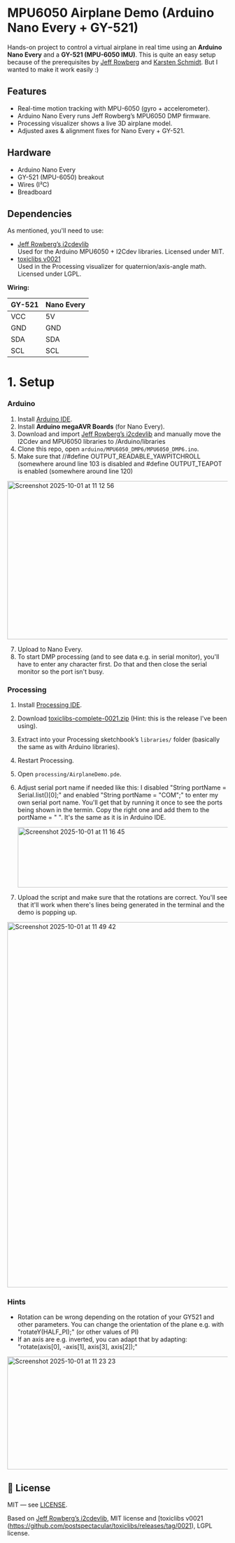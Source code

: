 # MPU6050 Airplane Demo (Arduino Nano Every + GY-521)

Hands-on project to control a virtual airplane in real time using an **Arduino Nano Every** and a **GY-521 (MPU-6050 IMU)**. This is quite an easy setup because of the prerequisites by [Jeff Rowberg](https://github.com/jrowberg) and [Karsten Schmidt](https://github.com/postspectacular). But I wanted to make it work easily :)


## Features
- Real-time motion tracking with MPU-6050 (gyro + accelerometer).
- Arduino Nano Every runs Jeff Rowberg’s MPU6050 DMP firmware.
- Processing visualizer shows a live 3D airplane model.
- Adjusted axes & alignment fixes for Nano Every + GY-521.

## Hardware
- Arduino Nano Every  
- GY-521 (MPU-6050) breakout  
- Wires (I²C)
- Breadboard

## Dependencies
As mentioned, you'll need to use:
- [Jeff Rowberg’s i2cdevlib](https://github.com/jrowberg/i2cdevlib)  
  Used for the Arduino MPU6050 + I2Cdev libraries. Licensed under MIT.
- [toxiclibs v0021](https://github.com/postspectacular/toxiclibs/releases/tag/0021)  
  Used in the Processing visualizer for quaternion/axis-angle math. Licensed under LGPL.

**Wiring:**

| GY-521 | Nano Every |
|--------|------------|
| VCC    | 5V         |
| GND    | GND        |
| SDA    | SDA        |
| SCL    | SCL        |

# 1. Setup

### Arduino
1. Install [Arduino IDE](https://www.arduino.cc/en/software).
2. Install **Arduino megaAVR Boards** (for Nano Every).
3. Download and import [Jeff Rowberg’s i2cdevlib](https://github.com/jrowberg/i2cdevlib) and manually move the I2Cdev and MPU6050 libraries to /Arduino/libraries
4. Clone this repo, open `arduino/MPU6050_DMP6/MPU6050_DMP6.ino`.
5. Make sure that //#define OUTPUT_READABLE_YAWPITCHROLL (somewhere around line 103 is disabled and #define OUTPUT_TEAPOT is enabled (somewhere around line 120)

<img width="626" height="362" alt="Screenshot 2025-10-01 at 11 12 56" src="https://github.com/user-attachments/assets/9e32de9d-69d3-40e0-bd4d-b8a10ac1cce9" />

7. Upload to Nano Every.
8. To start DMP processing (and to see data e.g. in serial monitor), you'll have to enter any character first. Do that and then close the serial monitor so the port isn't busy.

### Processing
1. Install [Processing IDE](https://processing.org/download).
1. Download [toxiclibs-complete-0021.zip](https://github.com/postspectacular/toxiclibs/releases/tag/0021) (Hint: this is the release I've been using).
2. Extract into your Processing sketchbook’s `libraries/` folder (basically the same as with Arduino libraries).
3. Restart Processing.
3. Open `processing/AirplaneDemo.pde`.
5. Adjust serial port name if needed like this: I disabled "String portName = Serial.list()[0];" and enabled "String portName = "COM";" to enter my own serial port name. You'll get that by running it once to see the ports being shown in the termin. Copy the right one and add them to the portName = " ". It's the same as it is in Arduino IDE.

   <img width="625" height="138" alt="Screenshot 2025-10-01 at 11 16 45" src="https://github.com/user-attachments/assets/6b1d34eb-541e-4129-b1da-d97661ee5735" />
   
7. Upload the script and make sure that the rotations are correct. You'll see that it'll work when there's lines being generated in the terminal and the demo is popping up.

<img width="793" height="835" alt="Screenshot 2025-10-01 at 11 49 42" src="https://github.com/user-attachments/assets/e81ace6d-3e32-4bde-a2a8-bd947463c3ae" />


### Hints
- Rotation can be wrong depending on the rotation of your GY521 and other parameters. You can change the orientation of the plane e.g. with "rotateY(HALF_PI);" (or other values of PI)
- If an axis are e.g. inverted, you can adapt that by adapting: "rotate(axis[0], -axis[1], axis[3], axis[2]);"

<img width="638" height="258" alt="Screenshot 2025-10-01 at 11 23 23" src="https://github.com/user-attachments/assets/cce183a2-902b-41bb-94c1-ab9392fa7461" />


## 📄 License
MIT — see [LICENSE](LICENSE). 

Based on [Jeff Rowberg’s i2cdevlib](https://github.com/jrowberg/i2cdevlib), MIT license and [toxiclibs v0021 (https://github.com/postspectacular/toxiclibs/releases/tag/0021), LGPL license.
